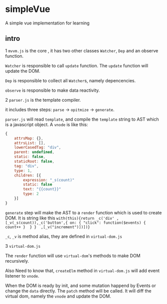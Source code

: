 # simpleVue
A simple vue implementation for learning

## intro

1 `mvvm.js` is the core , it has two other classes `Watcher`, `Dep` and an observe function.

`Watcher` is responsible to call `update` function. The `update` 
function will update the  DOM.

`Dep` is responsible to collect all `Watcher`s, namely depencencies.

`observe` is responsible to make data reactivity. 

2 `parser.js` is the template compiler.

it includes three steps: `parse` -> `opitmize` -> `generate`.

`parser.js` will read `template`, and compile the `template` string
to AST which is a javascript object. A `vnode` is like this:
``` js
{
    attrsMap: {},
    attrsList: [],
    lowerCasedTag: "div",
    parent: undefined,
    static: false,
    staticRoot: false,
    tag: "div",
    type: 1,
    children: [{
        expression: "_s(count)"
        static: false
        text: "{{count}}"
        type: 2
    }]
}

```
`generate` step will make the AST to a `render` function which is used to create DOM.
It is string like this `with(this){return _c('div' ,[_v(_s(count)),_c('button',{ on: { "click": function($events) { count++ }  } }  ,[_v("increment")])])}`

`_c`, `_v` is method alias, they are defined in `virtual-dom.js`

3 `virtual-dom.js` 

The `render` function will use `virtual-dom`'s methods to make DOM recursively.

Also Need to know that, `createElm` method in `virtual-dom.js` will add 
event listener to `vnode`.

When the DOM is ready by init,  and some mutation happend by Events
or change the `data` directly. The `patch` method will be called. 
It will diff the virtual dom, namely the `vnode` and update the DOM.



